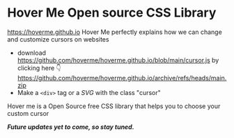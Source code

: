 # Hover Me Open source CSS Library

https://hoverme.github.io
Hover Me perfectly explains how we can change and customize cursors on websites

* download https://github.com/hoverme/hoverme.github.io/blob/main/cursor.js by clicking here 👇   https://github.com/hoverme/hoverme.github.io/archive/refs/heads/main.zip
* Make a `<div>` tag or a *SVG* with the class "cursor" 


Hover me is a Open Source free CSS library that helps you to choose your custom cursor


***Future updates yet to come, so stay tuned.***
